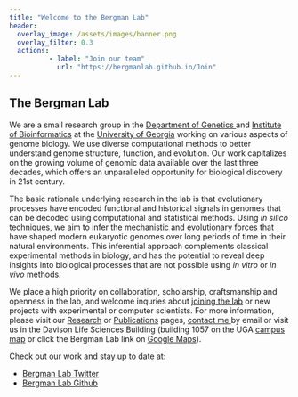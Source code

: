 ```yaml
---
title: "Welcome to the Bergman Lab" 
header:
  overlay_image: /assets/images/banner.png
  overlay_filter: 0.3
  actions:
          - label: "Join our team"
            url: "https://bergmanlab.github.io/Join"
---
```


## The Bergman Lab

We are a small research group in the <a href="http://www.genetics.uga.edu/">Department of Genetics </a> and <a href="http://iob.uga.edu/">Institute of Bioinformatics</a> at the <a href="http://uga.edu/">University of Georgia</a> working on various aspects of genome biology. We use diverse computational methods to better understand genome structure, function, and evolution. Our work capitalizes on the growing volume of genomic data available over the last three decades, which offers an unparalleled opportunity for biological discovery in 21st century.

The basic rationale underlying research in the lab is that evolutionary processes have encoded functional and historical signals in genomes that can be decoded using computational and statistical methods. Using <em>in silico</em> techniques, we aim to infer the mechanistic and evolutionary forces that have shaped modern eukaryotic genomes over long periods of time in their natural environments. This inferential approach complements classical experimental methods in biology, and has the potential to reveal deep insights into biological processes that are not possible using <em>in vitro</em> or <em>in vivo</em> methods.

We place a high priority on collaboration, scholarship, craftsmanship and openness in the lab, and welcome inquries about <a href="https://bergmanlab.github.io/Join">joining the lab</a> or new projects with experimental or computer scientists. For more information, please visit our <a href="https://bergmanlab.github.io/Research/">Research</a> or <a href="https://bergmanlab.github.io/Publications/">Publications</a> pages, <a href="mailto:cbergman@uga.edu">contact me </a> by email or visit us in the Davison Life Sciences Building (building 1057 on the UGA <a href="https://www.architects.uga.edu/CampusMap/">campus map</a> or click the Bergman Lab link on <a href="https://www.google.com/maps/d/edit?mid=18qipZmt5okzQoqViWBhVANcf1zI&amp;hl=en&amp;gl=uk&amp;ie=UTF8&amp;oe=UTF8&amp;msa=0&amp;ll=4.86425437443669%2C-22.25342950000004&amp;spn=14.577229%2C39.462891&amp;z=3">Google Maps</a>).

Check out our work and stay up to date at:
* [Bergman Lab Twitter](https://twitter.com/bergmanlab)
* [Bergman Lab Github](https://github.com/bergmanlab)